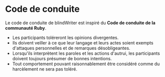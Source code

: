 # Code de conduite

Le code de conduite de blindWriter est inspiré du **Code de conduite de la communauté Ruby**.

- Les participants toléreront les opinions divergentes.  
- Ils doivent veiller à ce que leur langage et leurs actes soient exempts d'attaques personnelles et de remarques désobligeantes.  
- Lorsqu'ils interprètent les paroles et les actions d'autrui, les participants doivent toujours présumer de bonnes intentions.  
- Tout comportement pouvant raisonnablement être considéré comme du harcèlement ne sera pas toléré.